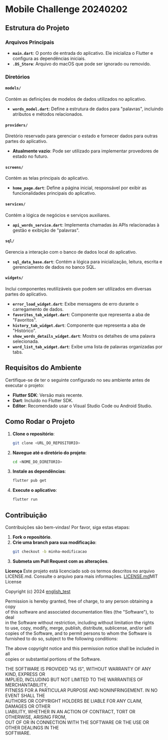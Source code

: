 # Mobile Challenge 20240202

## **Estrutura do Projeto**

### **Arquivos Principais**
- **`main.dart`**: O ponto de entrada do aplicativo. Ele inicializa o Flutter e configura as dependências iniciais.
- **`.DS_Store`**: Arquivo do macOS que pode ser ignorado ou removido.

### **Diretórios**

#### **`models/`**
Contém as definições de modelos de dados utilizados no aplicativo.
- **`words_model.dart`**: Define a estrutura de dados para "palavras", incluindo atributos e métodos relacionados.

#### **`providers/`**
Diretório reservado para gerenciar o estado e fornecer dados para outras partes do aplicativo.
- **Atualmente vazio**: Pode ser utilizado para implementar provedores de estado no futuro.

#### **`screens/`**
Contém as telas principais do aplicativo.
- **`home_page.dart`**: Define a página inicial, responsável por exibir as funcionalidades principais do aplicativo.

#### **`services/`**
Contém a lógica de negócios e serviços auxiliares.
- **`api_words_service.dart`**: Implementa chamadas às APIs relacionadas à gestão e exibição de "palavras".

#### **`sql/`**
Gerencia a interação com o banco de dados local do aplicativo.
- **`sql_data_base.dart`**: Contém a lógica para inicialização, leitura, escrita e gerenciamento de dados no banco SQL.

#### **`widgets/`**
Inclui componentes reutilizáveis que podem ser utilizados em diversas partes do aplicativo.
- **`error_load_widget.dart`**: Exibe mensagens de erro durante o carregamento de dados.
- **`favorites_tab_widget.dart`**: Componente que representa a aba de "Favoritos".
- **`history_tab_widget.dart`**: Componente que representa a aba de "Histórico".
- **`show_words_details_widget.dart`**: Mostra os detalhes de uma palavra selecionada.
- **`word_list_tab_widget.dart`**: Exibe uma lista de palavras organizadas por tabs.

## **Requisitos do Ambiente**
Certifique-se de ter o seguinte configurado no seu ambiente antes de executar o projeto:
- **Flutter SDK**: Versão mais recente.
- **Dart**: Incluído no Flutter SDK.
- **Editor**: Recomendado usar o Visual Studio Code ou Android Studio.

## **Como Rodar o Projeto**
1. **Clone o repositório**:
   ```bash
   git clone <URL_DO_REPOSITORIO>
   ```
2. **Navegue até o diretório do projeto**:
   ```bash
   cd <NOME_DO_DIRETORIO>
   ```
3. **Instale as dependências**:
   ```bash
   flutter pub get
   ```
4. **Execute o aplicativo**:
   ```bash
   flutter run
   ```

## **Contribuição**
Contribuições são bem-vindas! Por favor, siga estas etapas:
1. **Fork o repositório**.
2. **Crie uma branch para sua modificação**:
   ```bash
   git checkout -b minha-modificacao
   ```
3. **Submeta um Pull Request com as alterações**.

**Licença**
Este projeto está licenciado sob os termos descritos no arquivo LICENSE.md. Consulte o arquivo para mais informações.
[LICENSE.md](https://github.com/user-attachments/files/18275078/LICENSE.md)MIT License

Copyright (c) 2024 [english\_test](https://github.com/bernardoxm/english_test)

Permission is hereby granted, free of charge, to any person obtaining a copy  
of this software and associated documentation files (the "Software"), to deal  
in the Software without restriction, including without limitation the rights  
to use, copy, modify, merge, publish, distribute, sublicense, and/or sell  
copies of the Software, and to permit persons to whom the Software is  
furnished to do so, subject to the following conditions:

The above copyright notice and this permission notice shall be included in all  
copies or substantial portions of the Software.

THE SOFTWARE IS PROVIDED "AS IS", WITHOUT WARRANTY OF ANY KIND, EXPRESS OR  
IMPLIED, INCLUDING BUT NOT LIMITED TO THE WARRANTIES OF MERCHANTABILITY,  
FITNESS FOR A PARTICULAR PURPOSE AND NONINFRINGEMENT. IN NO EVENT SHALL THE  
AUTHORS OR COPYRIGHT HOLDERS BE LIABLE FOR ANY CLAIM, DAMAGES OR OTHER  
LIABILITY, WHETHER IN AN ACTION OF CONTRACT, TORT OR OTHERWISE, ARISING FROM,  
OUT OF OR IN CONNECTION WITH THE SOFTWARE OR THE USE OR OTHER DEALINGS IN THE  
SOFTWARE.  




